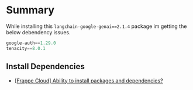 # Summary
While installing this `langchain-google-genai==2.1.4` package im getting the below debendency issues.

```py
google-auth==1.29.0
tenacity==8.0.1
```

## Install Dependencies
- [[Frappe Cloud] Ability to install packages and dependencies?](https://discuss.frappe.io/t/frappe-cloud-ability-to-install-packages-and-dependencies/119702/3)
